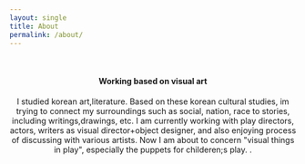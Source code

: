 ```yaml
---
layout: single
title: About
permalink: /about/
---
```


<br>

<center><h4>Working based on visual art</h4>I studied korean art,literature.
Based on these korean cultural studies, im trying to connect my surroundings such as social, nation, race to stories, including writings,drawings, etc. 
I am currently working with play directors, actors, writers as visual director+object designer, and also enjoying process of discussing with various artists.
Now I am about to concern "visual things in play", especially the puppets for childeren;s play.
.</center>

<br>

<span class="page-divider">
  <span class="one"></span>
  <span class="two"></span>
</span>
